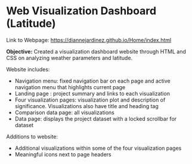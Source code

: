 # Web Visualization Dashboard (Latitude)

Link to Webpage: https://diannejardinez.github.io/Home/index.html

**Objective:**
Created a visualization dashboard website through HTML and CSS on analyzing weather parameters and latitude.

Website includes:
- Navigation menu: fixed navigation bar on each page and active navigation menu that highlights current page
- Landing page : project summary and links to each visualization
- Four visualization pages: visualization plot and description of significance. Visualizations also have title and heading tag
- Comparison data page: all visualizations 
- Data page: displays the project dataset with a locked scrollbar for dataset
 
Additions to website:
- Additional visualizations within some of the four visualization pages
- Meaningful icons next to page headers



